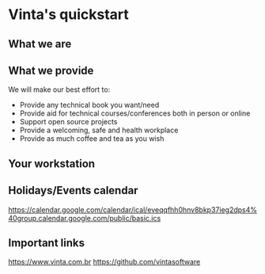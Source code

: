 # Vinta's quickstart

## What we are


## What we provide

We will make our best effort to:
- Provide any technical book you want/need
- Provide aid for technical courses/conferences both in person or online
- Support open source projects
- Provide a welcoming, safe and health workplace
- Provide as much coffee and tea as you wish

## Your workstation


## Holidays/Events calendar

https://calendar.google.com/calendar/ical/eveqqfhh0hnv8bkp37ieg2dps4%40group.calendar.google.com/public/basic.ics


## Important links

https://www.vinta.com.br
https://github.com/vintasoftware

